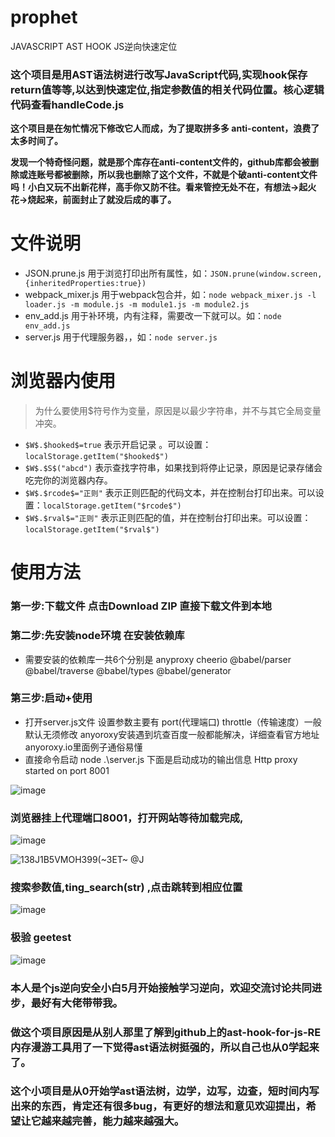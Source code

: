 # prophet

JAVASCRIPT AST HOOK JS逆向快速定位 <br>

### 这个项目是用AST语法树进行改写JavaScript代码,实现hook保存return值等等,以达到快速定位,指定参数值的相关代码位置。核心逻辑代码查看handleCode.js <br>

**这个项目是在匆忙情况下修改它人而成，为了提取拼多多 anti-content，浪费了太多时间了。**

**发现一个特奇怪问题，就是那个库存在anti-content文件的，github库都会被删除或连账号都被删除，所以我也删除了这个文件，不就是个破anti-content文件吗！小白又玩不出新花样，高手你又防不往。看来管控无处不在，有想法->起火花->烧起来，前面封止了就没后成的事了。**

# 文件说明
- JSON.prune.js 用于浏览打印出所有属性，如：```JSON.prune(window.screen, {inheritedProperties:true})```
- webpack_mixer.js 用于webpack包合并，如：```node webpack_mixer.js -l loader.js -m module.js -m module1.js -m module2.js```
- env_add.js 用于补环境，内有注释，需要改一下就可以。如：```node env_add.js```
- server.js 用于代理服务器，，如：```node server.js```

# 浏览器内使用

> 为什么要使用\$符号作为变量，原因是以最少字符串，并不与其它全局变量冲突。

- ```$W$.$hooked$=true``` 表示开启记录 。可以设置：```localStorage.getItem("$hooked$")```
- ```$W$.$S$("abcd")``` 表示查找字符串，如果找到将停止记录，原因是记录存储会吃完你的浏览器内存。
- ```$W$.$rcode$="正则"``` 表示正则匹配的代码文本，并在控制台打印出来。可以设置：```localStorage.getItem("$rcode$")```
- ```$W$.$rval$="正则"``` 表示正则匹配的值，并在控制台打印出来。可以设置：```localStorage.getItem("$rval$")```

# 使用方法

### 第一步:下载文件 点击Download ZIP 直接下载文件到本地


### 第二步:先安装node环境 在安装依赖库 
  - 需要安装的依赖库一共6个分别是 anyproxy  cheerio @babel/parser @babel/traverse @babel/types @babel/generator
  
### 第三步:启动+使用
  - 打开server.js文件 设置参数主要有 port(代理端口) throttle（传输速度）一般默认无须修改  anyoroxy安装遇到坑查百度一般都能解决，详细查看官方地址anyoroxy.io里面例子通俗易懂
  - 直接命令启动  node .\server.js 下面是启动成功的输出信息 Http proxy started on port 8001
 
  
  ![image](https://user-images.githubusercontent.com/44369205/170855448-3cee7ee9-765c-4a28-a2cc-8cd6d27f8fee.png)
   ### 浏览器挂上代理端口8001，打开网站等待加载完成,
   ![image](https://user-images.githubusercontent.com/44369205/170857331-5f4c23eb-75d2-4834-ab41-897b344bc0e7.png)

  ![138J1B5VMOH399(~3ET~ @J](https://user-images.githubusercontent.com/44369205/170857154-5f252ec8-6c2f-4bb8-983b-073c5cdd4178.png)

   ### 搜索参数值,ting_search(str) ,点击跳转到相应位置
  ![image](https://user-images.githubusercontent.com/44369205/170857206-10b86214-42db-4122-883c-d34cb9525a68.png)
  
  ### 极验 geetest
  ![image](https://user-images.githubusercontent.com/44369205/170858598-a181daed-b18c-42d0-a15d-c11f20e7f399.png)


### 本人是个js逆向安全小白5月开始接触学习逆向，欢迎交流讨论共同进步，最好有大佬带带我。
### 做这个项目原因是从别人那里了解到github上的ast-hook-for-js-RE内存漫游工具用了一下觉得ast语法树挺强的，所以自己也从0学起来了。
### 这个小项目是从0开始学ast语法树，边学，边写，边查，短时间内写出来的东西，肯定还有很多bug，有更好的想法和意见欢迎提出，希望让它越来越完善，能力越来越强大。

